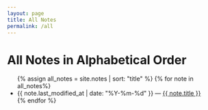 ```yaml
---
layout: page
title: All Notes
permalink: /all
---
```


# All Notes in Alphabetical Order

<ul>
  {% assign all_notes = site.notes | sort: "title" %}
  {% for note in all_notes%}
    <li>
      {{ note.last_modified_at | date: "%Y-%m-%d" }} — <a class="internal-link" href="{{ site.baseurl }}{{ note.url }}">{{ note.title }}</a>
    </li>
  {% endfor %}
</ul>

<style>
  .wrapper {
    max-width: 46em;
  }
</style>

